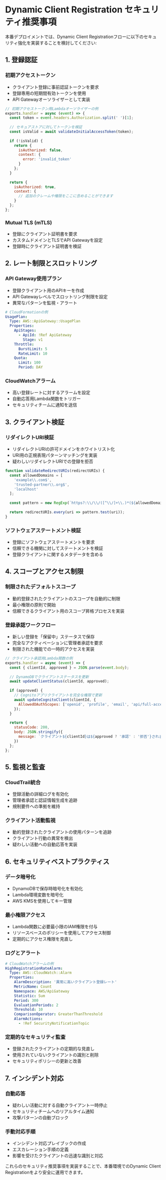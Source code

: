 # Dynamic Client Registration セキュリティ推奨事項

本番デプロイメントでは、Dynamic Client Registrationフローに以下のセキュリティ強化を実装することを検討してください:

## 1. 登録認証

### 初期アクセストークン
- クライアント登録に事前認証トークンを要求
- 登録専用の短期間有効トークンを使用
- API Gatewayオーソライザーとして実装

```javascript
// 初期アクセストークン用Lambdaオーソライザーの例
exports.handler = async (event) => {
  const token = event.headers.Authorization.split(' ')[1];
  
  // セキュアストアに対してトークンを検証
  const isValid = await validateInitialAccessToken(token);
  
  if (!isValid) {
    return {
      isAuthorized: false,
      context: {
        error: 'invalid_token'
      }
    };
  }
  
  return {
    isAuthorized: true,
    context: {
      // 追加のクレームや権限をここに含めることができます
    }
  };
};
```

### Mutual TLS (mTLS)
- 登録にクライアント証明書を要求
- カスタムドメインとTLSでAPI Gatewayを設定
- 登録時にクライアント証明書を検証

## 2. レート制限とスロットリング

### API Gateway使用プラン
- 登録クライアント用のAPIキーを作成
- API Gatewayレベルでスロットリング制限を設定
- 異常なパターンを監視・アラート

```yaml
# CloudFormationの例
UsagePlan:
  Type: AWS::ApiGateway::UsagePlan
  Properties:
    ApiStages:
      - ApiId: !Ref ApiGateway
        Stage: v1
    Throttle:
      BurstLimit: 5
      RateLimit: 10
    Quota:
      Limit: 100
      Period: DAY
```

### CloudWatchアラーム
- 高い登録レートに対するアラームを設定
- 自動応答用Lambda関数をトリガー
- セキュリティチームに通知を送信

## 3. クライアント検証

### リダイレクトURI検証
- リダイレクトURIの許可ドメインをホワイトリスト化
- URI用の正規表現パターンマッチングを実装
- 疑わしいリダイレクトURIでの登録を拒否

```javascript
function validateRedirectURIs(redirectURIs) {
  const allowedDomains = [
    'example\\.com$',
    'trusted-partner\\.org$',
    'localhost'
  ];
  
  const pattern = new RegExp(`https?:\\/\\/([^\\/]+\\.)*(${allowedDomains.join('|')})(\\/|$)`);
  
  return redirectURIs.every(uri => pattern.test(uri));
}
```

### ソフトウェアステートメント検証
- 登録にソフトウェアステートメントを要求
- 信頼できる機関に対してステートメントを検証
- 登録クライアントに関するメタデータを含める

## 4. スコープとアクセス制限

### 制限されたデフォルトスコープ
- 動的登録されたクライアントのスコープを自動的に制限
- 最小権限の原則で開始
- 信頼できるクライアント用のスコープ昇格プロセスを実装

### 登録承認ワークフロー
- 新しい登録を「保留中」ステータスで保存
- 完全なアクティベーションに管理者承認を要求
- 制限された機能での一時的アクセスを実装

```javascript
// クライアント承認用Lambda関数の例
exports.handler = async (event) => {
  const { clientId, approved } = JSON.parse(event.body);
  
  // DynamoDBでクライアントステータスを更新
  await updateClientStatus(clientId, approved);
  
  if (approved) {
    // Cognitoアプリクライアントを完全な権限で更新
    await updateCognitoClient(clientId, {
      AllowedOAuthScopes: ['openid', 'profile', 'email', 'api/full-access']
    });
  }
  
  return {
    statusCode: 200,
    body: JSON.stringify({
      message: `クライアント${clientId}は${approved ? '承認' : '拒否'}されました`
    })
  };
};
```

## 5. 監視と監査

### CloudTrail統合
- 登録活動の詳細ログを有効化
- 管理者承認と認証情報生成を追跡
- 規制要件への準拠を維持

### クライアント活動監視
- 動的登録されたクライアントの使用パターンを追跡
- クライアント行動の異常を検出
- 疑わしい活動への自動応答を実装

## 6. セキュリティベストプラクティス

### データ暗号化
- DynamoDBで保存時暗号化を有効化
- Lambda環境変数を暗号化
- AWS KMSを使用してキー管理

### 最小権限アクセス
- Lambda関数に必要最小限のIAM権限を付与
- リソースベースのポリシーを使用してアクセス制御
- 定期的にアクセス権限を見直し

### ログとアラート
```yaml
# CloudWatchアラームの例
HighRegistrationRateAlarm:
  Type: AWS::CloudWatch::Alarm
  Properties:
    AlarmDescription: '異常に高いクライアント登録レート'
    MetricName: Count
    Namespace: AWS/ApiGateway
    Statistic: Sum
    Period: 300
    EvaluationPeriods: 2
    Threshold: 10
    ComparisonOperator: GreaterThanThreshold
    AlarmActions:
      - !Ref SecurityNotificationTopic
```

### 定期的なセキュリティ監査
- 登録されたクライアントの定期的な見直し
- 使用されていないクライアントの識別と削除
- セキュリティポリシーの更新と改善

## 7. インシデント対応

### 自動応答
- 疑わしい活動に対する自動クライアント一時停止
- セキュリティチームへのリアルタイム通知
- 攻撃パターンの自動ブロック

### 手動対応手順
- インシデント対応プレイブックの作成
- エスカレーション手順の定義
- 影響を受けたクライアントの迅速な識別と対応

これらのセキュリティ推奨事項を実装することで、本番環境でのDynamic Client Registrationをより安全に運用できます。
